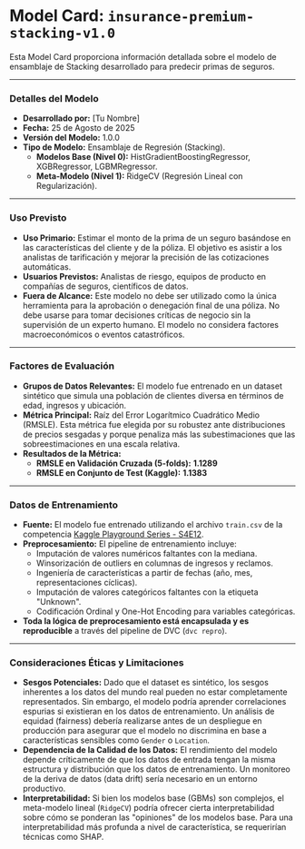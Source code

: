 # Model Card: `insurance-premium-stacking-v1.0`

Esta Model Card proporciona información detallada sobre el modelo de ensamblaje de Stacking desarrollado para predecir primas de seguros.

---

### Detalles del Modelo

-   **Desarrollado por:** [Tu Nombre]
-   **Fecha:** 25 de Agosto de 2025
-   **Versión del Modelo:** 1.0.0
-   **Tipo de Modelo:** Ensamblaje de Regresión (Stacking).
    -   **Modelos Base (Nivel 0):** HistGradientBoostingRegressor, XGBRegressor, LGBMRegressor.
    -   **Meta-Modelo (Nivel 1):** RidgeCV (Regresión Lineal con Regularización).

---

### Uso Previsto

-   **Uso Primario:** Estimar el monto de la prima de un seguro basándose en las características del cliente y de la póliza. El objetivo es asistir a los analistas de tarificación y mejorar la precisión de las cotizaciones automáticas.
-   **Usuarios Previstos:** Analistas de riesgo, equipos de producto en compañías de seguros, científicos de datos.
-   **Fuera de Alcance:** Este modelo no debe ser utilizado como la única herramienta para la aprobación o denegación final de una póliza. No debe usarse para tomar decisiones críticas de negocio sin la supervisión de un experto humano. El modelo no considera factores macroeconómicos o eventos catastróficos.

---

### Factores de Evaluación

-   **Grupos de Datos Relevantes:** El modelo fue entrenado en un dataset sintético que simula una población de clientes diversa en términos de edad, ingresos y ubicación.
-   **Métrica Principal:** Raíz del Error Logarítmico Cuadrático Medio (RMSLE). Esta métrica fue elegida por su robustez ante distribuciones de precios sesgadas y porque penaliza más las subestimaciones que las sobreestimaciones en una escala relativa.
-   **Resultados de la Métrica:**
    -   **RMSLE en Validación Cruzada (5-folds):** **1.1289**
    -   **RMSLE en Conjunto de Test (Kaggle):** **1.1383**

---

### Datos de Entrenamiento

-   **Fuente:** El modelo fue entrenado utilizando el archivo `train.csv` de la competencia [Kaggle Playground Series - S4E12](https://www.kaggle.com/competitions/playground-series-s4e12).
-   **Preprocesamiento:** El pipeline de entrenamiento incluye:
    -   Imputación de valores numéricos faltantes con la mediana.
    -   Winsorización de outliers en columnas de ingresos y reclamos.
    -   Ingeniería de características a partir de fechas (año, mes, representaciones cíclicas).
    -   Imputación de valores categóricos faltantes con la etiqueta "Unknown".
    -   Codificación Ordinal y One-Hot Encoding para variables categóricas.
-   **Toda la lógica de preprocesamiento está encapsulada y es reproducible** a través del pipeline de DVC (`dvc repro`).

---

### Consideraciones Éticas y Limitaciones

-   **Sesgos Potenciales:** Dado que el dataset es sintético, los sesgos inherentes a los datos del mundo real pueden no estar completamente representados. Sin embargo, el modelo podría aprender correlaciones espurias si existieran en los datos de entrenamiento. Un análisis de equidad (fairness) debería realizarse antes de un despliegue en producción para asegurar que el modelo no discrimina en base a características sensibles como `Gender` o `Location`.
-   **Dependencia de la Calidad de los Datos:** El rendimiento del modelo depende críticamente de que los datos de entrada tengan la misma estructura y distribución que los datos de entrenamiento. Un monitoreo de la deriva de datos (data drift) sería necesario en un entorno productivo.
-   **Interpretabilidad:** Si bien los modelos base (GBMs) son complejos, el meta-modelo lineal (`RidgeCV`) podría ofrecer cierta interpretabilidad sobre cómo se ponderan las "opiniones" de los modelos base. Para una interpretabilidad más profunda a nivel de característica, se requerirían técnicas como SHAP.